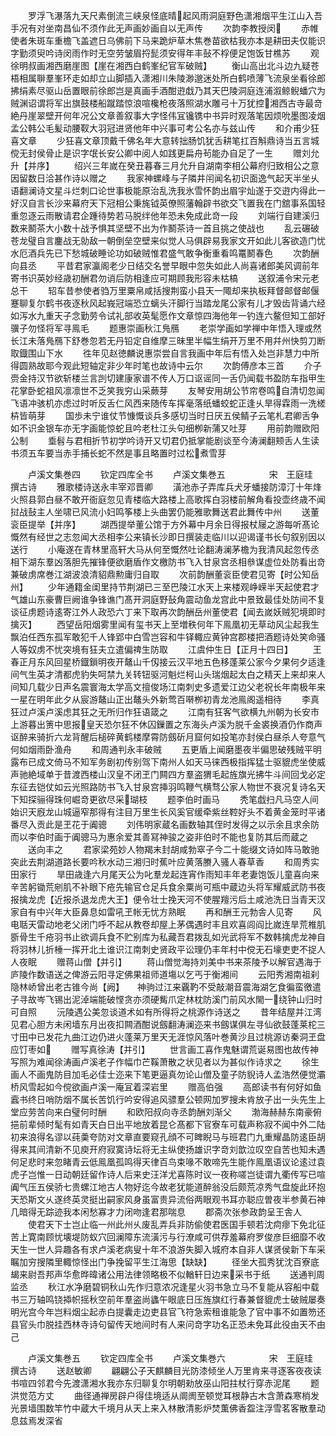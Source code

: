 <!-- { "loadSidebar": true } -->
　　罗浮飞瀑落九天尺素倒流三峡泉怪底晴起风雨洞庭野色潇湘烟平生江山入吾手况有对坐南昌仙不须作此无声画妙画自以无声传
　　次韵李教授闵
　　赤帷使者朱斑车重檐飞盖遮日乌佛前下马来跪炉草木焦巻苗欲枯我亦本是耕田夫仅能识字勤须臾吟诗闵雨作时无空劳皱眉捋髭须安得年丰鼔不桴便足饱饭甘樵苏
　　观徐明叔画湘西磨崖图【崖在湘西白鹤峯纪官军破贼】
　　衡山高出北斗边九疑苍梧相属聨羣峯环走如却立山脚插入潇湘川朱陵渺邈迷处所白鹤喷薄飞流泉坐看徐郎拂绢素尽驱山岳置眼前徐郎岂是真画手酒酣逰戱乃其天巴陵洞庭连浦溆鲸鲵蟠穴为贼渊诏谓将军出旗鼓楼船蹴踏惊浪喧欃枪夜落照湖水雕弓十万犹控湘西古寺最竒絶丹崖翠壁开何年况公文章善叙事大字怪伟冝镵镌中书异时观落笔因烦吮墨图凌烟孟公韩公毛髪动腰靫大羽冠进贤他年中兴事可考公名亦与兹山传
　　和介甫少狂喜文章
　　少狂喜文章顶戴千佛名年大意转拙肠饥犹舌耕笔扛百斛鼎诗当五言城傥无封侯骨止是识字氓长安公卿中阅人如践更扁舟茍能办自足了一生
　　赠刘允升【并序】
　　绍兴三年嵗在癸丑暮春三月允升自湖南李相公幕府归致相公之意因留数日洽甚作诗以赠之
　　我家神螺峰与子隣井闬闻名初识面逸气起天半坐乆语翻澜诗文星斗烂刺口论世事极能原治乱洗我氷雪怀韵出眉宇灿遂于交逰内得此一好汉自言长沙来幕府天下冠相公秉旄钺英僚照藩翰辟书欲交飞置我在门舘事系国轻重忽逐云雨散请君企踵待势若马脱绊他年恐未免成此竒一段
　　刘端行自建溪归数来鬭茶大小数十战予惧其坚壁不出为作鬭茶诗一首且挑之使战也
　　乱云碾破苍龙璧自言鏖战无勍敌一朝倒垒空壁来似觉人马俱辟易我家文开如此儿客欲造门忧水厄酒兵先已下愁城破睡论功如破贼惟君盛气敢争衡重看鸣鼍鬭春色
　　次韵酬向县丞
　　平昔君家瀛阁老少日结交名誉早眼中忽失如此人尚喜诸郎美风调前年寄书识英妙经歳初酬君勿诮后防相逢应可期顾我形容未枯槁
　　送叙浦令宋元老总干
　　轺车昔参使者驺万里粟帛咸括搜荆蛮小县天一陬却来执板拜督邮督邮偃蹇聊复尔鹤书夜逐秋风起峩冠端恐立螭头汗脚行当踏龙尾公家有儿才毁齿背诵六经如泻水九重天子念勤劳令试礼部收英髦愿作文章惊四海他年一钓连六鳌但知工部好骥子勿怪将军寻鳯毛
　　题惠崇画秋江鳬鴈
　　老崇学画如学禅中年悟入理或然长江未落鳬鴈下舒巻忽若无丹铅定自维摩三昧里半幅生绢开万里不用幷州快剪刀断取鐡围山下水
　　徃年见赵徳麟说惠崇尝自言我画中年后有悟入处岂非慧力中所得圆熟故耶今观此短轴定非少年时笔也故诗中云尔
　　次韵傅彦本三首
　　介子赍金持汉节欲斩楼兰言剀切建康家谱不传人万口讴谣同一舌仍闻载书盈防车指甲生花掌卧蛇祖风凛凛世不乏笑我穷山采蕨芽
　　友琴安用胡公节帘卷鸣自清切忽闻飞语冲骇机亦虑过时听反舌仁风西来随传车挥毫落纸蟠蛟蛇正逢乆旱得霖雨一洗槎枿皆萌芽
　　国歩未宁谁仗节慷慨谈兵多感切当时日厌五侯鲭子云笔札君卿舌争如不识金银车亦无字画能惊蛇且吟老杜江头句细栁新蒲又吐芽
　　用前韵赠欧阳公制
　　埀髫与君相折节初学吟诗开又切君仍抵掌能剧谈至今涛澜翻颊舌人生读书须五车要当赤手捕长蛇不然是事且略置时过松煮雪芽












　　卢溪文集巻四
　　钦定四库全书
　　卢溪文集巻五　　　　　宋　王庭珪　撰古诗
　　雅歌楼诗送永丰宰邓晋卿
　　潢池赤子弄库兵犬牙蟠接防漳汀十年烽火照县郭白昼不敢开衙庭忽见青楼临大路楼上高歌挥白羽楼前解角看投壶终歳不闻挝战鼔主人坐啸已风流小妇鸣筝楼上头曲罢仍能雅歌舞送君此舞传中州
　　送董衮臣提举【并序】
　　湖西提举董公馆于方外幕中月余日得报杖屦之游每听髙论慨然有经世之志忽闻大丞相李公来镇长沙即日撰装走临川以迎谒谨书长句叙别因以送行
　　小庵遂在青林里高轩大马从何至慨然吐论翻涛澜茅檐为我清风起忽传丞相下湖东羣凶落胆先摧锋便欲磨盾作文檄防书飞入甘泉宫丞相叅谋虚位处防看出竒兼破虏席巻江湖波浪清貂鼎勲庸归自取
　　次前韵酬董衮臣使君见寄【时公知岳州】
　　少年通籍金闺里持节荆湖已三至巴陵江水天上来楼观峥嵘半天起使君才气雄山东豪曹巨阙谁争锋谯门髙开洞庭野鼔角震动鱼龙宫此中景致最佳处防间不复谈征虏题诗逺寄江外人政恐六丁来下取再次韵酬岳州董使君【闻去嵗妖贼犯境即时擒灭】
　　西望岳阳烟雾里闻有玺书天上至増秩何年下鳯凰初无草动风尘起我生飘泊任西东孤军敢犯千人锋郢中白雪岂容和牛铎輙应黄钟宫郡楼把酒题诗处笑命骚人等奴虏不忧突境有狂夫立遣偏禆生防取
　　江虞仲生日【正月十四日】
　　王春正月东风回星桥鐡鎻明夜开鼇山千仭接云汉平地五色移蓬莱公家今夕果何夕适逢间气生英才清都虎豹失呵禁九关转钮驱河魁烂柯山头瑞烟起太白之精天上来却来人间知几载少日声名震寰海太学高文擅俊场江南刺史多遗爱江边父老祝长年南极年来一星在明年此夕从宸游鼇山正出鼇头外新莺百啭栁初青龙池鳯阁遥相待
　　李真狂过卢溪卢溪虑其狂之无所归作狂语箴之
　　江南有狂客气欲横九州朝为长安市上游暮出箦中思报皇天恐尔狂不休囚鏁置之东海头卢溪为脱千金裘换酒仍作商声讴醉来骑折六龙背醒后槌碎黄鹤楼摩霄防劔斫月窟何如投笔亦封侯白昼杀人夸意气何如烟雨卧渔舟
　　和周通判永丰破贼
　　五更盾上闻磨墨夜半偏思破残贼平明露布已成文倚马不知军务剧初传别驾下南州人如天马徕西极指挥猛士驱貔虎坐使威声驰絶域单于昔渡西楼山汉皇不闭玊门闗四方羣盗猬毛起旌旗光拂牛斗间回戈必定东征去铠仗如云光照路防书飞入甘泉宫挿羽鸣鞭气横骛公家人物世不衰况复诗名天下知探骊得珠何崛竒更欲尽采瑚枝
　　题李伯时画马
　　秃笔戯扫凡马空人间始识天廐龙山城逼窄那得有注目万里生长风奚官缓牵紫丝鞚好头不着黄金笼时平诸番尽入贡此是玊花于阗骢
　　刘伟明家蔵名画数轴其侄时发得之以示余且求余防而以李伯时画于阗骢马为惠余爱其善冩神骏之姿非伯时不能也复防其后而蔵之
　　送向丰之
　　君家梁苑妙人物羯末封胡咸勃窣子今二十能缀文诗如阵马敢驰突此去荆湖道路长要吟秋水动三湘归时蕉叶应黄落賸入骚人春草香
　　和周秀实田家行
　　旱田歳逢六月尾天公为叱羣龙起连宵作雨知丰年老妻饱饭儿童喜向来辛苦躬锄荒剜肌不补眼下疮先输官仓足兵食余粟尚可瓶中蔵边头将军耀威武防书夜报擒龙虎【近报杀退龙虎大王】便令壮士挽天河不使腥羶污后土咸池洗日当青天汉家自有中兴年大臣鼻息如雷吼玊帐无忧方熟眠
　　再和酬王元勃舎人见寄
　　风电聒天雷动地老父闭门呼不起从教卷却屋上茅偶遇时丰且欢喜闾阎比嵗连旱荒椎肌斵骨生千疮羽书止欲调兵食不贮别库为私藏吾君拨乱如光武将军不数韩擒虎龙神自将羽林儿折棰一挥开北土谁识江南刺史贤政平讼理仍丰年村中傥无石壕吏吏不捉人人夜眠
　　赠蒋山僧【并引】
　　蒋山僧觉海持刘美中书来茶陵予以解官遇海于庐陵作数语送之俾游云阳寻定佛果祖师道塲以乞丐于衡湘间
　　云阳秀湘南祖刹隐林峤曾出老古锥今尚【阙】　　神驹过江来覊靮不受敲潮音震海湖乞食徧蛮徼遣子寻故岑飞锡出泥淖端能破悭贪亦须硬觜爪定林枕防溪门前风水閙一绕钟山归时可自照
　　沅陵遇公美忽谈道术如有所得将之桃源作诗送之
　　昔年结屋并江湾见君心胆方未闲墙东月出夜扣闗酒酣说劔翻涛澜迩来书劔谋俱左寻仙欲鼓蓬莱柁三寸田中已发花九曲江边仍进火蓬莱万里天无涯惊风落叶巻黄沙且过桃源访秦洞玊盘应饤枣如
　　赠写真徐涛【并引】
　　世言画工喜作鬼魅谓荒诞易图也故传神写照为难闻徐涛画卢溪老子作幅巾芒鞵萧散之状见者以为甚似作诗求之
　　徐生画人不画鬼防目加毛必佳士迩来下笔更逼真勿论山僧及童子防貎诗人孟浩然便觉灞桥风雪起如今傥欲画卢溪一庵冝着深岩里
　　赠高伯强
　　高郎读书有何好如鱼蠧书终日哨防烟不属长苦饥行吟安得追风骠羣公顿网加罗搜未肯放子出一头先生上堂应劳苦向来白璧何时酬
　　和欧阳叔向寺丞韵酬刘渐父
　　渤海赫赫东南豪俯挹前辈倾时髦有如青天白日出平地放着昆仑髙都下官寮车可载声称寂不闻中外二陆初来浪得名谬以莼羮夸防对文章直要窥孔顔不可睥睨马与班君门九重耀晶防逺臣胡得来其间清新不见庾开府寂寞诗坛将无主纵使扬雄识字竒刘歆泣叹空自苦也知未遇何足悲时来忽睹青云低鳯凰孤鸣得天律百鸟束喙不敢啼先生能作鳯凰语议论逺过袁虎子岂惟一日动朝廷留作诗人后来史汪洋尤喜陈时议一夜称嗟岂徒谓九衢传写已喧阗气压五侯骄七贵螺江地古人物好迄今故老犹能道醉翁没后颇荒凉秀气盘旋此环抱天恐斯文乆遂终英灵挺出嗣家风身虽富贵异流俗两眼观书耳亦聪应曽夜半参黄石神几暗得无踪迹我本闲愁寡才力闭吻逢君那喘息
　　郡斋次张参政韵呈王舎人
　　使君天下士岂止临一州此州乆废乱弄兵非防偷使君医国手顿若沈疴瘳下免北征苦上寛南顾忧壊堤防蚁穴回澜障东流潢污与行潦咸可供荐羞幕府罗俊彦巨细靡不收天生一世人异趣各有求卢溪老病叟十年不浪游失脚入城府本自非人谋贤侯新下车采瞩加穷搜隣里輙惊怪出门争挽留平生江海思【缺缺】
　　径坐大孤秀犹沈百寮底朅来尉吾邦声华愈晔暐诸公用法律领略极不似輶轩日边来采书于纸
　　送通判周监丞
　　秋江水净磨碧铜秋山先作归意浓况逢星火羽书急立马不复能从容船中载书三万轴鸣铙揷帜摇秋空前年羣盗尚蠭午眼底日压旌旗红行春兼督貔虎士破贼屡奏明光宫今年岂料烟尘起赤白提囊走边吏县官飞符急索租谁能急了官中事不如置笏还县官头巾脱挂西林寺诗句留传天地间时有人来问竒字功名正恐未免耳此役由天不由己










　　卢溪文集巻五
　　钦定四库全书
　　卢溪文集巻六　　　　　宋　王庭珪　撰古诗
　　送赵敏卿
　　翩翩公子天麒麟目光防漆倾坐人万里肯来寻逐客夜夜读书喧四邻君今先渡潇湘水我亦东归聊复尔明朝勑放巫山阳拄杖行穿赤泥尾
　　题洪觉范方丈
　　曲径通禅房辟户得佳境适从阛阓至顿觉耳根静古木含萧森寒梢发光景墙围数竿竹中蔵大千境月从天上来入林散清影炉焚薫佛香盌注浮雪茗客散羣动息兹焉发深省
